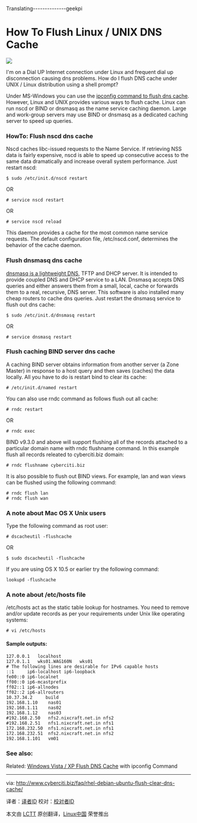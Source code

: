 Translating--------------geekpi



How To Flush Linux / UNIX DNS Cache
================================================================================
![](http://figs.cyberciti.biz/3rdparty/configure.png)

I'm on a Dial UP Internet connection under Linux and frequent dial up disconnection causing dns problems. How do I flush DNS cache under UNIX / Linux distribution using a shell prompt?

Under MS-Windows you can use the [ipconfig command to flush dns cache][1]. However, Linux and UNIX provides various ways to flush cache. Linux can run nscd or BIND or dnsmasq as the name service caching daemon. Large and work-group servers may use BIND or dnsmasq as a dedicated caching server to speed up queries.

### HowTo: Flush nscd dns cache ###

Nscd caches libc-issued requests to the Name Service. If retrieving NSS data is fairly expensive, nscd is able to speed up consecutive access to the same data dramatically and increase overall system performance. Just restart nscd:

    $ sudo /etc/init.d/nscd restart

OR

    # service nscd restart

OR

    # service nscd reload

This daemon provides a cache for the most common name service requests. The default configuration file, /etc/nscd.conf, determines the behavior of the cache daemon.

### Flush dnsmasq dns cache ###

[dnsmasq is a lightweight DNS][2], TFTP and DHCP server. It is intended to provide coupled DNS and DHCP service to a LAN. Dnsmasq accepts DNS queries and either answers them from a small, local, cache or forwards them to a real, recursive, DNS server. This software is also installed many cheap routers to cache dns queries. Just restart the dnsmasq service to flush out dns cache:

    $ sudo /etc/init.d/dnsmasq restart

OR

    # service dnsmasq restart

### Flush caching BIND server dns cache ###

A caching BIND server obtains information from another server (a Zone Master) in response to a host query and then saves (caches) the data locally. All you have to do is restart bind to clear its cache:

    # /etc/init.d/named restart

You can also use rndc command as follows flush out all cache:

    # rndc restart

OR

    # rndc exec

BIND v9.3.0 and above will support flushing all of the records attached to a particular domain name with rndc flushname command. In this example flush all records releated to cyberciti.biz domain:

    # rndc flushname cyberciti.biz

It is also possible to flush out BIND views. For example, lan and wan views can be flushed using the following 
command:

    # rndc flush lan
    # rndc flush wan

### A note about Mac OS X Unix users ###

Type the following command as root user:

    # dscacheutil -flushcache

OR

    $ sudo dscacheutil -flushcache

If you are using OS X 10.5 or earlier try the following command:

    lookupd -flushcache

### A note about /etc/hosts file ###

/etc/hosts act as the static table lookup for hostnames. You need to remove and/or update records as per your requirements under Unix like operating systems:

    # vi /etc/hosts

#### Sample outputs: ####

    127.0.0.1	localhost
    127.0.1.1	wks01.WAG160N	wks01
    # The following lines are desirable for IPv6 capable hosts
    ::1     ip6-localhost ip6-loopback
    fe00::0 ip6-localnet
    ff00::0 ip6-mcastprefix
    ff02::1 ip6-allnodes
    ff02::2 ip6-allrouters
    10.37.34.2     build
    192.168.1.10	nas01
    192.168.1.11	nas02
    192.168.1.12	nas03
    #192.168.2.50	nfs2.nixcraft.net.in nfs2
    #192.168.2.51	nfs1.nixcraft.net.in nfs1
    172.168.232.50  nfs1.nixcraft.net.in nfs1
    172.168.232.51  nfs2.nixcraft.net.in nfs2
    192.168.1.101	vm01

### See also: ###

Related: [Windows Vista / XP Flush DNS Cache][3] with ipconfig Command

--------------------------------------------------------------------------------

via: http://www.cyberciti.biz/faq/rhel-debian-ubuntu-flush-clear-dns-cache/

译者：[译者ID](https://github.com/译者ID) 校对：[校对者ID](https://github.com/校对者ID)

本文由 [LCTT](https://github.com/LCTT/TranslateProject) 原创翻译，[Linux中国](http://linux.cn/) 荣誉推出

[1]:http://theos.in/windows-vista/flush-dns-cache-with-ipconfig/
[2]:http://www.cyberciti.biz/tips/how-do-i-improve-dns-performance-on-linuxwindows-desktop.html
[3]:http://theos.in/windows-vista/flush-dns-cache-with-ipconfig/
